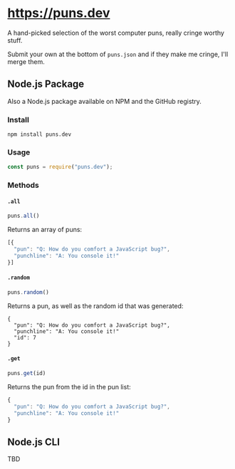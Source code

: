 # https://puns.dev
A hand-picked selection of the worst computer puns, really cringe worthy stuff.

Submit your own at the bottom of `puns.json` and if they make me cringe, I'll merge them.

## Node.js Package

Also a Node.js package available on NPM and the GitHub registry.

### Install

`npm install puns.dev`

### Usage

```JavaScript
const puns = require("puns.dev");
```

### Methods

#### `.all`
```JavaScript
puns.all()
```
Returns an array of puns:

```JavaScript
[{
  "pun": "Q: How do you comfort a JavaScript bug?",
  "punchline": "A: You console it!"
}]
```

#### `.random`

```JavaScript
puns.random()
```
Returns a pun, as well as the random id that was generated:

```
{
  "pun": "Q: How do you comfort a JavaScript bug?",
  "punchline": "A: You console it!"
  "id": 7
}
```

#### `.get`

```JavaScript
puns.get(id)
```
Returns the pun from the id in the pun list:
```JavaScript
{
  "pun": "Q: How do you comfort a JavaScript bug?",
  "punchline": "A: You console it!"
}
```

## Node.js CLI

TBD
